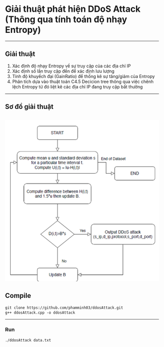 
# Giải thuật phát hiện DDoS Attack (Thông qua tính toán độ nhạy Entropy)
---
## Giải thuật
1. Xác định độ nhạy Entropy về sự truy cập của các địa chỉ IP
2. Xác định số lần truy cập đến để xác định lưu lượng
3. Tính độ khuyếch đại (GainRatio) để thống kê sự tăng/giảm của Entropy
4. Phân tích dựa vào thuật toán C4.5 Decicion tree thông qua việc chênh lệch Entropy từ đó liệt kê các địa chỉ IP đang truy cập bất thường
---
## Sơ đồ giải thuật
![picture](flowchart.png)
---
## Compile
```
git clone https://github.com/phamminh03/ddosAttack.git
g++ ddosAttack.cpp -o ddosAttack
```
---
### Run
```
./ddosAttack data.txt
```
